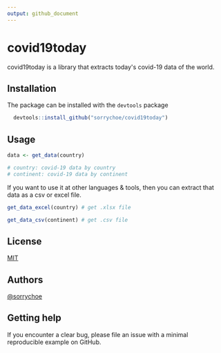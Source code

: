 ```yaml
---
output: github_document
---
```


<!-- README.md is generated from README.Rmd. Please edit that file -->




# covid19today

covid19today is a library that extracts today's covid-19 data of the world.



## Installation

The package can be installed with the `devtools` package

```r
  devtools::install_github("sorrychoe/covid19today")
```
    

## Usage

```r
data <- get_data(country)

# country: covid-19 data by country
# continent: covid-19 data by continent
```

If you want to use it at other languages & tools, 
then you can extract that data as a csv or excel file.

```r
get_data_excel(country) # get .xlsx file

get_data_csv(continent) # get .csv file
```

## License

[MIT](https://choosealicense.com/licenses/mit/)


## Authors

[@sorrychoe](https://www.github.com/sorrychoe)


## Getting help

If you encounter a clear bug, please file an issue with a minimal reproducible example on GitHub. 

